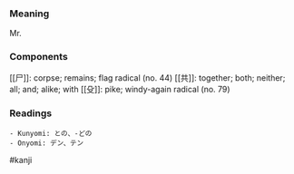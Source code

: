 ### Meaning

Mr.

### Components

[[尸]]: corpse; remains; flag radical (no. 44) [[共]]: together; both; neither; all; and; alike; with [[殳]]: pike; windy-again radical (no. 79)

### Readings

```
- Kunyomi: との、-どの
- Onyomi: デン、テン
```

#kanji